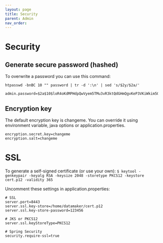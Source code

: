 ```yaml
---
layout: page
title: Security
parent: Admin
nav_order:
---
```


# Security
## Generate secure password (hashed)

To overwrite a password you can use this command:

`htpasswd -bnBC 10 "" password | tr -d ':\n' | sed 's/$2y/$2a/'`

```properties
admin.password=$2a$10$loR4oKdMPHdpQwVyem5TMu3vR3ktQdGHmQgvKeP3VKiWkim5OvbUa
```

## Encryption key

The default encryption key is changeme.
You can override it using environment variable, java options or application.properties.

```properties
encryption.secret.key=changeme
encryption.salt=changeme
```

# SSL

To generate a self-signed certificate (or use your own):
`$ keytool -genkeypair -keyalg RSA -keysize 2048 -storetype PKCS12 -keystore cert.p12 -validity 365`

Uncomment these settings in application.properties:

```properties
# SSL
server.port=8443
server.ssl.key-store=/home/datamaker/cert.p12
server.ssl.key-store-password=123456

# JKS or PKCS12
server.ssl.keyStoreType=PKCS12

# Spring Security
security.require-ssl=true
```
